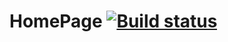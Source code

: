 # HomePage [![Build status](https://ci.appveyor.com/api/projects/status/g63m5vwefselub9x?svg=true)](https://ci.appveyor.com/project/Aleks4404/calculator)
